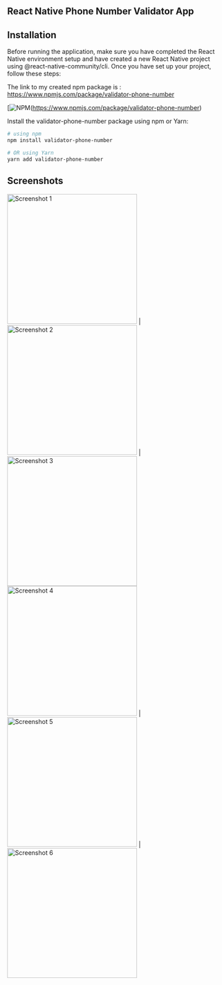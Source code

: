 ## React Native Phone Number Validator App

## Installation

Before running the application, make sure you have completed the React Native environment setup and have created a new React Native project using @react-native-community/cli. Once you have set up your project, follow these steps:

The link to my created npm package is : [https://www.npmjs.com/package/validator-phone-number ](https://www.npmjs.com/package/validator-phone-number) 



[![NPM](https://img.shields.io/npm/v/validator-phone-number.svg)(https://www.npmjs.com/package/validator-phone-number)

Install the validator-phone-number package using npm or Yarn:

```bash
# using npm
npm install validator-phone-number

# OR using Yarn
yarn add validator-phone-number
```
## Screenshots

<img src="assets/Screenshot_1.png" alt="Screenshot 1" width="300" /> | <img src="assets/Screenshot_2.png" alt="Screenshot 2" width="300" /> | <img src="assets/Screenshot_3.png" alt="Screenshot 3" width="300" /> 
<img src="assets/Screenshot_4.png" alt="Screenshot 4" width="300" /> | <img src="assets/Screenshot_5.png" alt="Screenshot 5" width="300" /> | <img src="assets/Screenshot_6.png" alt="Screenshot 6" width="300" />
